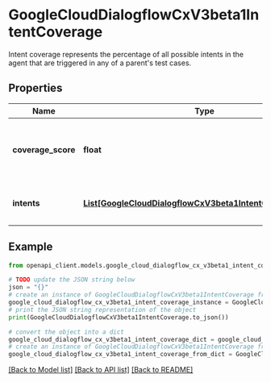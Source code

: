 # GoogleCloudDialogflowCxV3beta1IntentCoverage

Intent coverage represents the percentage of all possible intents in the agent that are triggered in any of a parent's test cases.

## Properties

Name | Type | Description | Notes
------------ | ------------- | ------------- | -------------
**coverage_score** | **float** | The percent of intents in the agent that are covered. | [optional] 
**intents** | [**List[GoogleCloudDialogflowCxV3beta1IntentCoverageIntent]**](GoogleCloudDialogflowCxV3beta1IntentCoverageIntent.md) | The list of Intents present in the agent | [optional] 

## Example

```python
from openapi_client.models.google_cloud_dialogflow_cx_v3beta1_intent_coverage import GoogleCloudDialogflowCxV3beta1IntentCoverage

# TODO update the JSON string below
json = "{}"
# create an instance of GoogleCloudDialogflowCxV3beta1IntentCoverage from a JSON string
google_cloud_dialogflow_cx_v3beta1_intent_coverage_instance = GoogleCloudDialogflowCxV3beta1IntentCoverage.from_json(json)
# print the JSON string representation of the object
print(GoogleCloudDialogflowCxV3beta1IntentCoverage.to_json())

# convert the object into a dict
google_cloud_dialogflow_cx_v3beta1_intent_coverage_dict = google_cloud_dialogflow_cx_v3beta1_intent_coverage_instance.to_dict()
# create an instance of GoogleCloudDialogflowCxV3beta1IntentCoverage from a dict
google_cloud_dialogflow_cx_v3beta1_intent_coverage_from_dict = GoogleCloudDialogflowCxV3beta1IntentCoverage.from_dict(google_cloud_dialogflow_cx_v3beta1_intent_coverage_dict)
```
[[Back to Model list]](../README.md#documentation-for-models) [[Back to API list]](../README.md#documentation-for-api-endpoints) [[Back to README]](../README.md)


